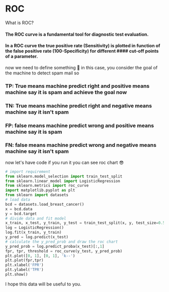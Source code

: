 # ROC
What is ROC?

#### The ROC curve is a fundamental tool for diagnostic test evaluation.
#### In a ROC curve the true positive rate (Sensitivity) is plotted in function of the false positive rate (100-Specificity) for different #### cut-off points of a parameter.

now we need to define something :eyes:
in this case, you consider the goal of the machine to detect spam mail so 
### TP: True means machine predict right and positive means machine say it is spam and achieve the goal now
### TN: True means machine predict right and negative means machine say it isn't spam
### FP: false means machine predict wrong and positive means machine say it is spam
### FN: false means machine predict wrong and negative means machine say it isn't spam

now let's have code
if you run it you can see roc chart :sunglasses:

```python
# import requirement
from sklearn.model_selection import train_test_split
from sklearn.linear_model import LogisticRegression
from sklearn.metrics import roc_curve
import matplotlib.pyplot as plt
from sklearn import datasets
# load data
bcd = datasets.load_breast_cancer()
x = bcd.data
y = bcd.target
# divide data and fit model
x_train, x_test, y_train, y_test = train_test_split(x, y, test_size=0.5, random_state=42)
log = LogisticRegression()
log.fit(x_train, y_train)
y_pred = log.predict(x_test)
# calculate the y_pred_prob and draw the roc chart
y_pred_prob = log.predict_proba(x_test)[:,1]
fpr, tpr, threshold = roc_curve(y_test, y_pred_prob)
plt.plot([0, 1], [0, 1], 'k--')
plt.plot(fpr,tpr)
plt.xlabel('FPR')
plt.ylabel('TPR')
plt.show()
```

I hope this data will be useful to you.
